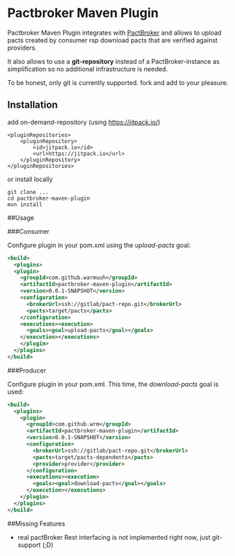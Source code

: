 Pactbroker Maven Plugin
==========

Pactbroker Maven Plugin integrates with [PactBroker](https://github.com/bethesque/pact_broker) and allows to
upload pacts created by consumer rsp download pacts that are verified against providers.

It also allows to use a **git-repository** instead of a PactBroker-instance
 as simplification so no additional infrastructure is needed.

To be honest, only git is currently supported. fork and add to your pleasure.

Installation
-----
add on-demand-repository (using https://jitpack.io/)
```
<pluginRepositories>
	<pluginRepository>
		<id>jitpack.io</id>
		<url>https://jitpack.io</url>
	</pluginRepository>
</pluginRepositories>
```
or install locally
```
git clone ...
cd pactbroker-maven-plugin
mvn install
```

##Usage


###Consumer

Configure plugin in your pom.xml using the *upload-pacts* goal:

```xml
<build>
  <plugins>
  <plugin>
    <groupId>com.github.warmuuh</groupId>
    <artifactId>pactbroker-maven-plugin</artifactId>
    <version>0.0.1-SNAPSHOT</version>
    <configuration>
      <brokerUrl>ssh://gitlab/pact-repo.git</brokerUrl>
      <pacts>target/pacts</pacts>
    </configuration>
    <executions><execution>
      <goals><goal>upload-pacts</goal></goals>
    </execution></executions>
    </plugin>
  </plugins>
</build>
```


###Producer

Configure plugin in your pom.xml. This time,
the *download-pacts* goal is used:

```xml
<build>
  <plugins>
    <plugin>
      <groupId>com.github.wrm</groupId>
      <artifactId>pactbroker-maven-plugin</artifactId>
      <version>0.0.1-SNAPSHOT</version>
      <configuration>
        <brokerUrl>ssh://gitlab/pact-repo.git</brokerUrl>
        <pacts>target/pacts-dependents</pacts>
        <provider>provider</provider>
      </configuration>
      <executions><execution>
        <goals><goal>download-pacts</goal></goals>
      </execution></executions>
    </plugin>
  </plugins>
</build>
```

##Missing Features
  * real pactBroker Rest interfacing is not implemented right now, just git-support (;D)
